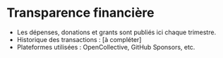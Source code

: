 # Transparence financière

- Les dépenses, donations et grants sont publiés ici chaque trimestre.
- Historique des transactions : [à compléter]
- Plateformes utilisées : OpenCollective, GitHub Sponsors, etc.
